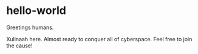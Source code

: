 # hello-world

Greetings humans.

Xulinaah here. Almost ready to conquer all of cyberspace. Feel free to join the cause!
